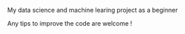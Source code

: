 My data science and machine learing project as a beginner 

Any tips to improve the code are welcome !
